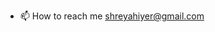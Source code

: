 
- 📫 How to reach me shreyahiyer@gmail.com

<!---
shreyahiyer/shreyahiyer is a ✨ special ✨ repository because its `README.md` (this file) appears on your GitHub profile.
You can click the Preview link to take a look at your changes.
--->
